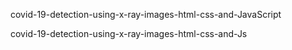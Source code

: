 covid-19-detection-using-x-ray-images-html-css-and-JavaScript

covid-19-detection-using-x-ray-images-html-css-and-Js
